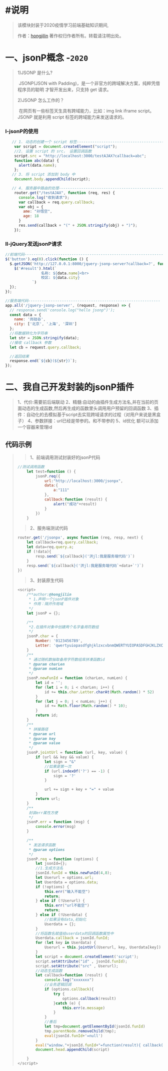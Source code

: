 # #说明

>该模块封装于2020疫情学习前端基础知识期间,
>
>作者：[hongjilin](https://gitee.com/hongjilin)
>著作权归作者所有。转载请注明出处。

# 一、jsonP概念 -`2020`

>1)JSONP 是什么?
>
>​	JSONP(JSON with Padding)，是一个非官方的跨域解决方案，纯粹凭借程序员的聪明 才智开发出来，只支持 get 请求。
>
>2)JSONP 怎么工作的？
>
>​	在网页有一些标签天生具有跨域能力，比如：img link iframe script。 JSONP 就是利用 script 标签的跨域能力来发送请求的。

### Ⅰ-jsonP的使用

```js
   // 1. 动态的创建一个 script 标签------------------------------------------------------------
    var script = document.createElement("script");
	//2. 设置 script 的 src， 设置回调函数
    script.src = "http://localhost:3000/testAJAX?callback=abc";
    function abc(data) {
      alert(data.name);
    };
   // 3. 将 script 添加到 body 中
    document.body.appendChild(script);

   // 4. 服务器中路由的处理------------------------------------------------------
    router.get("/testAJAX", function (req, res) {
      console.log("收到请求");
      var callback = req.query.callback;
      var obj = {
        ame: "孙悟空",
        age: 18
      }
      res.send(callback + "(" + JSON.stringify(obj) + ")");
    });
```

### Ⅱ-jQuery发送jsonP请求

```js
//前端代码-----------------------------------------------------------------------------------
$('button').eq(0).click(function () {
  $.getJSON('http://127.0.0.1:8000/jquery-jsonp-server?callback=?', function (data) {
    $('#result').html(`
                名称: ${data.name}<br>
                校区: ${data.city}
            `)
  });
});

//服务端代码-----------------------------------------------------------
app.all('/jquery-jsonp-server', (request, response) => {
  // response.send('console.log("hello jsonp")');
  const data = {
    name: '尚硅谷',
    city: ['北京', '上海', '深圳']
  };
  //将数据转化为字符串
  let str = JSON.stringify(data);
  //接收 callback 参数
  let cb = request.query.callback;

  //返回结果
  response.end(`${cb}(${str})`);
});
```

# 二、我自己开发封装的jsonP插件

>1、代价:需要前后端联动
>2、精髓:自动的由插件生成方法名,并在当前的页面动态的生成函数,然后再生成的函数里头调用用户预留的回调函数
>3、插件：自动化的去模拟基于script去实现跨域请求的过程（对用户来说是黑盒子）
>4、参数拼接：url已经是带参的。和不带参的
>5、id优化 额可以添加一个容器来管理id

## 代码示例

> > 1、前端调用测试封装好的jsonP代码
>
> ```js
> //测试调用函数
>     let test=function () {
>         jsonP.req({
>             url:"http://localhost:3000/jsonpx",
>             data:{
>                 a:"111"
>             },
>             callback:function (result) {
>                 alert("成功"+result)
>             }
>         })
>     }
> ```
>
> > 2、服务端测试代码
>
> ```js
> router.get('/jsonpx', async function (req, resp, next) {
>     let callback=req.query.callback;
>     let data=req.query.a;
>     if (!data){
>         resp.send(`${callback}('洪jl:我是服务端代码')`)
>     }
>     resp.send(`${callback}('洪jl:我是服务端代码`+data+`')`)
> })
> ```
>
> > 3、封装原生代码
>
> ```js
> <script>
>     /**author:@hongjilin
>      * 1.声明一个jsonP插件对象
>      * 作用：隔开作用域
>      */
>     let jsonP = {};
> 
>     /**
>      *2.在插件对象中创建两个名字备用符数组
>      */
>     jsonP.char = {
>         Number: '0123456789',
>         Letter: 'qwertyuiopasdfghjklzxcvbnmQWERTYUIOPASDFGHJKLZXCVBNM'
>     }
>     /**
>      * 通过随机数抽取备用字符数组库拼凑函数id
>      * @param charLen
>      * @param numLen
>      */
>     jsonP.newFunId = function (charLen, numLen) {
>         let id = '';
>         for (let i = 0; i < charLen; i++) {
>             id += this.char.Letter.charAt(Math.random() * 52)
>         }
>         for (let j = 0; j < numLen; j++) {
>             id += Math.floor(Math.random() * 10);
>         }
>         return id;
>     }
>     /**
>      * 拼接路径
>      * @param url
>      * @param key
>      * @param value
>      */
>     jsonP.jointUrl = function (url, key, value) {
>         if (url && key && value) {
>             let sign = "&"
>             //如果是第一次
>             if (url.indexOf('?') == -1) {
>                 sign = '?'
>             }
> 
>             url += sign + key + "=" + value
>         }
>         return url;
>     }
>     /**
>      封装err属性方便
>      */
>     jsonP.err = function (msg) {
>         console.error(msg)
>     }
> 
>     /**
>      * 发送请求函数
>      * @param options
>      */
>     jsonP.req = function (options) {
>         let jsonId={};
>         //1.生成方法名
>         jsonId.funId = this.newFunId(4,8);
>         let Userurl = options.url;
>         let Userdata = options.data;
>         if (!options) {
>             this.err("输入不能空")
>             return;
>         } else if (!Userurl) {
>             this.err("url不能空")
>             return;
>         } else if (!Userdata) {
>             //如果没有data,初始化
>             Userdata = {};
>         }
>         //将函数名赋值给userdata的回调函数属性中
>         Userdata.callback = jsonId.funId;
>         for (let key in Userdata) {
>             Userurl = this.jointUrl(Userurl, key, Userdata[key])
>         }
>         let script = document.createElement('script');
>         script.setAttribute("id" , jsonId.funId);
>         script.setAttribute("src" , Userurl);
>         //动态生成函数
>         let callback=function (result) {
>             console.log("xxxxxxx")
>             //业务逻辑回调
>             if (options.callback){
>                 try {
>                     options.callback(result)
>                 }catch (e) {
>                     this.err(e.message)
>                 }
>             }
>             //善后
>             let tmp=document.getElementById(jsonId.funId)
>             tmp.parentNode.removeChild(tmp);
>             eval(jsonId.funId+'=null')
>         }
>         eval("window."+jsonId.funId+"=function(result){ callback(result) }")
>         document.head.appendChild(script)
> 
>     }
> </script>
> ```
>
> 